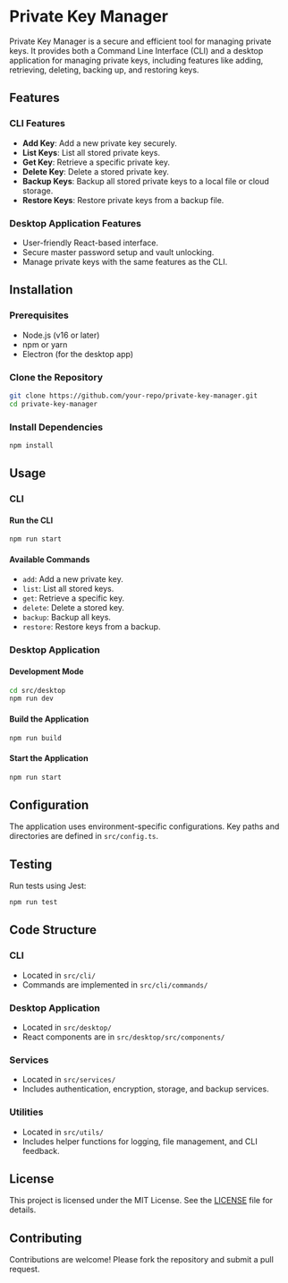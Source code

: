 # Private Key Manager

Private Key Manager is a secure and efficient tool for managing private keys. It provides both a Command Line Interface (CLI) and a desktop application for managing private keys, including features like adding, retrieving, deleting, backing up, and restoring keys.

## Features

### CLI Features
- **Add Key**: Add a new private key securely.
- **List Keys**: List all stored private keys.
- **Get Key**: Retrieve a specific private key.
- **Delete Key**: Delete a stored private key.
- **Backup Keys**: Backup all stored private keys to a local file or cloud storage.
- **Restore Keys**: Restore private keys from a backup file.

### Desktop Application Features
- User-friendly React-based interface.
- Secure master password setup and vault unlocking.
- Manage private keys with the same features as the CLI.

## Installation

### Prerequisites
- Node.js (v16 or later)
- npm or yarn
- Electron (for the desktop app)

### Clone the Repository
```bash
git clone https://github.com/your-repo/private-key-manager.git
cd private-key-manager
```

### Install Dependencies
```bash
npm install
```

## Usage

### CLI

#### Run the CLI
```bash
npm run start
```

#### Available Commands
- `add`: Add a new private key.
- `list`: List all stored keys.
- `get`: Retrieve a specific key.
- `delete`: Delete a stored key.
- `backup`: Backup all keys.
- `restore`: Restore keys from a backup.

### Desktop Application

#### Development Mode
```bash
cd src/desktop
npm run dev
```

#### Build the Application
```bash
npm run build
```

#### Start the Application
```bash
npm run start
```

## Configuration

The application uses environment-specific configurations. Key paths and directories are defined in `src/config.ts`.

## Testing

Run tests using Jest:
```bash
npm run test
```

## Code Structure

### CLI
- Located in `src/cli/`
- Commands are implemented in `src/cli/commands/`

### Desktop Application
- Located in `src/desktop/`
- React components are in `src/desktop/src/components/`

### Services
- Located in `src/services/`
- Includes authentication, encryption, storage, and backup services.

### Utilities
- Located in `src/utils/`
- Includes helper functions for logging, file management, and CLI feedback.

## License

This project is licensed under the MIT License. See the [LICENSE](./LICENSE) file for details.

## Contributing

Contributions are welcome! Please fork the repository and submit a pull request.